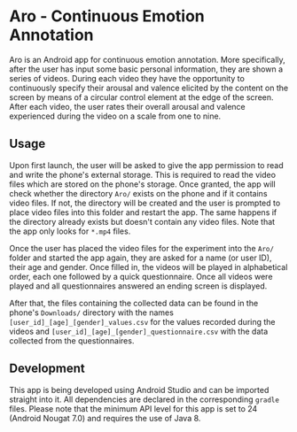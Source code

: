 # Aro - Continuous Emotion Annotation

Aro is an Android app for continuous emotion annotation. More specifically,
after the user has input some basic personal information, they are shown a
series of videos. During each video they have the opportunity to continuously
specify their arousal and valence elicited by the content on the screen by
means of a circular control element at the edge of the screen. After each
video, the user rates their overall arousal and valence experienced during the
video on a scale from one to nine.

## Usage

Upon first launch, the user will be asked to give the app permission to read
and write the phone's external storage. This is required to read the video
files which are stored on the phone's storage.  Once granted, the app will
check whether the directory `Aro/` exists on the phone and if it contains video
files. If not, the directory will be created and the user is prompted to place
video files into this folder and restart the app. The same happens if the
directory already exists but doesn't contain any video files. Note that the app
only looks for `*.mp4` files.

Once the user has placed the video files for the experiment into the `Aro/`
folder and started the app again, they are asked for a name (or user ID), their
age and gender. Once filled in, the videos will be played in alphabetical
order, each one followed by a quick questionnaire. Once all videos were played
and all questionnaires answered an ending screen is displayed.

After that, the files containing the collected data can be found in the phone's
`Downloads/` directory with the names `[user_id]_[age]_[gender]_values.csv` for
the values recorded during the videos and `[user_id]_[age]_[gender]_questionnaire.csv`
with the data collected from the questionnaires.

## Development

This app is being developed using Android Studio and can be imported straight
into it. All dependencies are declared in the corresponding `gradle` files.
Please note that the minimum API level for this app is set to 24 (Android
Nougat 7.0) and requires the use of Java 8.
